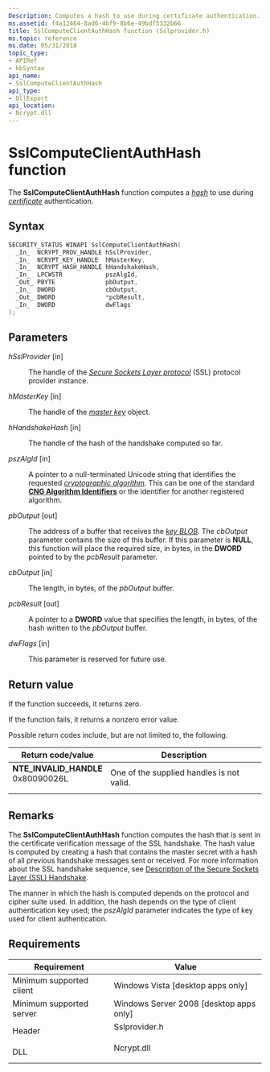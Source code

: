 ```yaml
---
Description: Computes a hash to use during certificate authentication.
ms.assetid: f4a12464-8ad6-4bf9-8b6e-49bdf5332b66
title: SslComputeClientAuthHash function (Sslprovider.h)
ms.topic: reference
ms.date: 05/31/2018
topic_type: 
- APIRef
- kbSyntax
api_name: 
- SslComputeClientAuthHash
api_type: 
- DllExport
api_location: 
- Ncrypt.dll
---
```


# SslComputeClientAuthHash function

The **SslComputeClientAuthHash** function computes a [*hash*](/windows/desktop/SecGloss/h-gly) to use during [*certificate*](/windows/desktop/SecGloss/c-gly) authentication.

## Syntax


```C++
SECURITY_STATUS WINAPI SslComputeClientAuthHash(
  _In_  NCRYPT_PROV_HANDLE hSslProvider,
  _In_  NCRYPT_KEY_HANDLE  hMasterKey,
  _In_  NCRYPT_HASH_HANDLE hHandshakeHash,
  _In_  LPCWSTR            pszAlgId,
  _Out_ PBYTE              pbOutput,
  _In_  DWORD              cbOutput,
  _Out_ DWORD              *pcbResult,
  _In_  DWORD              dwFlags
);
```



## Parameters

<dl> <dt>

*hSslProvider* \[in\]
</dt> <dd>

The handle of the [*Secure Sockets Layer protocol*](/windows/desktop/SecGloss/s-gly) (SSL) protocol provider instance.

</dd> <dt>

*hMasterKey* \[in\]
</dt> <dd>

The handle of the [*master key*](/windows/desktop/SecGloss/m-gly) object.

</dd> <dt>

*hHandshakeHash* \[in\]
</dt> <dd>

The handle of the hash of the handshake computed so far.

</dd> <dt>

*pszAlgId* \[in\]
</dt> <dd>

A pointer to a null-terminated Unicode string that identifies the requested [*cryptographic algorithm*](/windows/desktop/SecGloss/c-gly). This can be one of the standard [**CNG Algorithm Identifiers**](cng-algorithm-identifiers.md) or the identifier for another registered algorithm.

</dd> <dt>

*pbOutput* \[out\]
</dt> <dd>

The address of a buffer that receives the [*key BLOB*](/windows/desktop/SecGloss/k-gly). The *cbOutput* parameter contains the size of this buffer. If this parameter is **NULL**, this function will place the required size, in bytes, in the **DWORD** pointed to by the *pcbResult* parameter.

</dd> <dt>

*cbOutput* \[in\]
</dt> <dd>

The length, in bytes, of the *pbOutput* buffer.

</dd> <dt>

*pcbResult* \[out\]
</dt> <dd>

A pointer to a **DWORD** value that specifies the length, in bytes, of the hash written to the *pbOutput* buffer.

</dd> <dt>

*dwFlags* \[in\]
</dt> <dd>

This parameter is reserved for future use.

</dd> </dl>

## Return value

If the function succeeds, it returns zero.

If the function fails, it returns a nonzero error value.

Possible return codes include, but are not limited to, the following.



| Return code/value                                                                                                                                                    | Description                                          |
|----------------------------------------------------------------------------------------------------------------------------------------------------------------------|------------------------------------------------------|
| <dl> <dt>**NTE\_INVALID\_HANDLE**</dt> <dt>0x80090026L</dt> </dl> | One of the supplied handles is not valid.<br/> |



 

## Remarks

The **SslComputeClientAuthHash** function computes the hash that is sent in the certificate verification message of the SSL handshake. The hash value is computed by creating a hash that contains the master secret with a hash of all previous handshake messages sent or received. For more information about the SSL handshake sequence, see [Description of the Secure Sockets Layer (SSL) Handshake](https://support.microsoft.com/kb/257591).

The manner in which the hash is computed depends on the protocol and cipher suite used. In addition, the hash depends on the type of client authentication key used; the *pszAlgId* parameter indicates the type of key used for client authentication.

## Requirements



| Requirement | Value |
|-------------------------------------|------------------------------------------------------------------------------------------|
| Minimum supported client<br/> | Windows Vista \[desktop apps only\]<br/>                                           |
| Minimum supported server<br/> | Windows Server 2008 \[desktop apps only\]<br/>                                     |
| Header<br/>                   | <dl> <dt>Sslprovider.h</dt> </dl> |
| DLL<br/>                      | <dl> <dt>Ncrypt.dll</dt> </dl>    |



 

